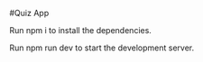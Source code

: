 #Quiz App

Run npm i to install the dependencies.

Run npm run dev to start the development server.
